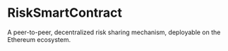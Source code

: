# RiskSmartContract

A peer-to-peer, decentralized risk sharing mechanism, deployable on the Ethereum ecosystem.
